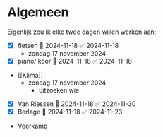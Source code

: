 # Algemeen
Eigenlijk zou ik elke twee dagen willen werken aan: 
- [x] fietsen 📅 2024-11-18 ✅ 2024-11-18
	- zondag 17 november 2024
- [x] piano/ koor 📅 2024-11-18 ✅ 2024-11-18
- [[Klima]]
	- zondag 17 november 2024
		- uitzoeken wie 
- [x] Van Riessen 📅 2024-11-18 ✅ 2024-11-30
- [x] Berlage 📅 2024-11-18 ✅ 2024-11-23
- Veerkamp